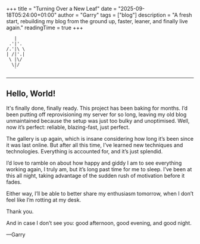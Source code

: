 +++
title = "Turning Over a New Leaf"
date = "2025-09-18T05:24:00+01:00"
author = "Garry"
tags = ["blog"]
description = "A fresh start, rebuilding my blog from the ground up, faster, leaner, and finally live again."
readingTime = true
+++

```
   |
 .'|'.
/.'|\ \
| /|'.|
 \ |\/
  \|/
   `
```

---

## Hello, World!

It's finally done, finally ready. This project has been baking for months. I’d been putting off reprovisioning my server for so long, leaving my old blog unmaintained because the setup was just too bulky and unoptimised. Well, now it’s perfect: reliable, blazing-fast, just perfect.

The gallery is up again, which is insane considering how long it’s been since it was last online. But after all this time, I’ve learned new techniques and technologies. Everything is accounted for, and it’s just splendid.

I’d love to ramble on about how happy and giddy I am to see everything working again, I truly am, but it’s long past time for me to sleep. I’ve been at this all night, taking advantage of the sudden rush of motivation before it fades.

Either way, I’ll be able to better share my enthusiasm tomorrow, when I don’t feel like I’m rotting at my desk.

Thank you.

And in case I don’t see you: good afternoon, good evening, and good night.

—Garry
